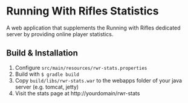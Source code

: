 Running With Rifles Statistics
==============================

A web application that supplements the Running with Rifles dedicated server by providing online player statistics.

Build & Installation
--------------
 1. Configure `src/main/resources/rwr-stats.properties`
 2. Build with `$ gradle build`
 3. Copy `build/libs/rwr-stats.war` to the webapps folder of your java server (e.g. tomcat, jetty)
 4. Visit the stats page at http://yourdomain/rwr-stats
 
